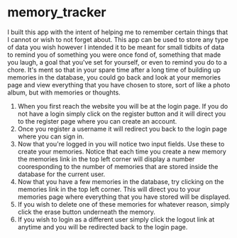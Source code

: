 # memory_tracker

I built this app with the intent of helping me to remember certain things that I cannot or wish to not forget about. This app can be used to store any type of data you wish however I intended it to be meant for small tidbits of data to remind you of something you were once fond of, something that made you laugh, a goal that you've set for yourself, or even to remind you do to a chore. It's ment so that in your spare time after a long time of building up memories in the database, you could go back and look at your memories page and view everything that you have chosen to store, sort of like a photo album, but with memories or thoughts.

1. When you first reach the website you will be at the login page. If you do not have a login simply click on the register button and it will direct you to the register page where you can create an account.
2. Once you register a username it will redirect you back to the login page where you can sign in.
3. Now that you're logged in you will notice two input fields. Use these to create your memories. Notice that each time you create a new memory the memories link in the top left corner will display a number cooresponding to the number of memories that are stored inside the database for the current user.
4. Now that you have a few memories in the database, try clicking on the memories link in the top left corner. This will direct you to your memories page where everything that you have stored will be displayed.
5. If you wish to delete one of these memories for whatever reason, simply click the erase button underneath the memory.
6. If you wish to login as a different user simply click the logout link at anytime and you will be redirected back to the login page.
